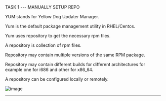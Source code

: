 TASK 1 --- MANUALLY SETUP REPO 

YUM stands for Yellow Dog Updater Manager.

Yum is the default package management utility in RHEL/Centos.

Yum uses repository to get the necessary rpm files.

A repository is collection of rpm files.

Repository may contain multiple versions of the same RPM package.

Repository may contain different builds for different architectures for example one for i686 and other for x86_64.

A repository can be configured locally or remotely.

![image](https://github.com/Pavan-1997/Linux_Admin/assets/32020205/7f7fd78f-1625-403b-a6e2-dae5d97a4ed9)

----------------------------------------------------------------------------------------------------------------------------------------------------------

